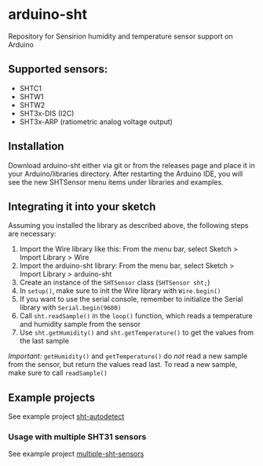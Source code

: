 # arduino-sht
Repository for Sensirion humidity and temperature sensor support on Arduino

## Supported sensors:
- SHTC1
- SHTW1
- SHTW2
- SHT3x-DIS (I2C)
- SHT3x-ARP (ratiometric analog voltage output)

## Installation

Download arduino-sht either via git or from the releases page and place it in
your Arduino/libraries directory. After restarting the Arduino IDE, you will see
the new SHTSensor menu items under libraries and examples.

## Integrating it into your sketch

Assuming you installed the library as described above, the following steps are
necessary:

1. Import the Wire library like this: From the menu bar, select Sketch > Import
   Library > Wire
1. Import the arduino-sht library: From the menu bar, select Sketch >
   Import Library > arduino-sht
1. Create an instance of the `SHTSensor` class (`SHTSensor sht;`)
2. In `setup()`, make sure to init the Wire library with `Wire.begin()`
3. If you want to use the serial console, remember to initialize the Serial
   library with `Serial.begin(9600)`
1. Call `sht.readSample()` in the `loop()` function, which reads a temperature
   and humidity sample from the sensor
2. Use `sht.getHumidity()` and `sht.getTemperature()` to get the values from
   the last sample

*Important:* `getHumidity()` and `getTemperature()` do *not* read a new sample
from the sensor, but return the values read last. To read a new sample, make
sure to call `readSample()`

## Example projects

See example project
[sht-autodetect](examples/sht-autodetect/sht-autodetect.ino)

### Usage with multiple SHT31 sensors

See example project
[multiple-sht-sensors](examples/multiple-sht-sensors/multiple-sht-sensors.ino)
